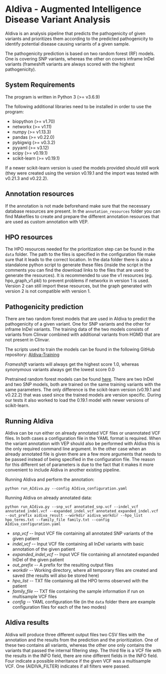# AIdiva - Augmented Intelligence Disease Variant Analysis

AIdiva is an analysis pipeline that predicts the pathogenicity of given variants and prioritizes them according to the predicted pathogenicity to identify potential disease causing variants of a given sample.

The pathogenicity prediction is based on two random forest (RF) models. One is covering SNP variants, whereas the other on covers inframe InDel variants (frameshift variants are always scored with the highest pathogenicity).


## System Requirements
The program is written in Python 3 (>= v3.6.9)

The following additional libraries need to be installed in order to use the program:

+ biopython (>= v1.70)
+ networkx (>= v1.11)
+ numpy (>= v1.13.3)
+ pandas (>= v0.22.0)
+ pybigwig (>= v0.3.2)
+ pyyaml (>= v3.12)
+ scipy (>= v0.19.1)
+ scikit-learn (>= v0.19.1)

If a newer scikit-learn version is used the models provided should still work (they were created using the version v0.19.1 and the import was tested with v0.21.3 and v0.22.2).


## Annotation resources
If the annotation is not made beforehand make sure that the necessary database resources are present. In the `annotation_resources` folder you can find Makefiles to create and prepare the different annotation resources that are used as custom annotation with VEP.


## HPO resources
The HPO resources needed for the prioritization step can be found in the `data` folder. The path to the files is specified in the configuration file make sure that it leads to the correct location.
In the data folder there is also a standalone python script to generate these files (inside the script in the comments you can find the download links to the files that are used to generate the resources). It is recommended to use the v1 resources (eg. hpo_graph_v1.pkl) to prevent problems if networkx in version 1 is used. Version 2 can still import these resources, but the graph generated with version 2 is not compatible with version 1.


## Pathogenicity prediction
There are two random forest models that are used in AIdiva to predict the pathogenicity of a given variant. One for SNP variants and the other for inframe InDel variants. The training data of the two models consists of variants from Clinvar combined with additional variants from HGMD that are not present in Clinvar.

The scripts used to train the models can be found in the following GitHub repository: [AIdiva-Training](https://github.com/imgag/AIdiva-Training)

_Frameshift_ variants will always get the highest score 1.0, whereas _synonymous_ variants always get the lowest score 0.0

Pretrained random forest models can be found [here](https://download.imgag.de/ahboced1/AIdiva_pretrained_models/). There are two InDel and two SNP models, both are trained on the same training variants with the same parameters. The only difference is the scikit-learn version (v0.19.1 and v0.22.2) that was used since the trained models are version specific. During our tests it also worked to load the 0.19.1 model with newer versions of scikit-learn.

## Running AIdiva
AIdiva can be run either on already annotated VCF files or unannotated VCF files. In both cases a configuration file in the YAML format is required. When the variant annotation with VEP should also be performed with AIdiva this is the only required command line argument. In the other case when an already annotated file is given there are a few more arguments that needs to be passed instead of being specified in the configuration file. The reason for this different set of parameters is due to the fact that it makes it more convenient to include AIdiva in another existing pipeline.

Running AIdiva and perform the annotation:

`python run_AIdiva.py --config AIdiva_configuration.yaml`

Running AIdiva on already annotated data:

`python run_AIdiva.py --snp_vcf annotated_snp.vcf --indel_vcf annotated_indel.vcf --expanded_indel_vcf annotated_expanded_indel.vcf --out_prefix aidiva_result --workdir aidiva_workdir --hpo_list hpo_terms.txt --family_file family.txt --config AIdiva_configuration.yaml`

+ _snp_vcf_ -- Input VCF file containing all annotated SNP variants of the given patient
+ _indel_vcf_ -- Input VCF file containing all InDel variants with basic annotation of the given patient
+ _expanded_indel_vcf_ -- Input VCF file containing all annotated expanded InDel of the given patient
+ _out_prefix_ -- A prefix for the resulting output files
+ _workdir_ -- Working directory, where all temporary files are created and saved (the results will also be stored here)
+ _hpo_list_ -- TXT file containing all the HPO terms observed with the patient
+ _family_file_ -- TXT file containing the sample information if run on multisample VCF files
+ _config_ -- YAML configuration file (in the `data` folder there are example configuration files for each of the two modes)

## AIdiva results
AIdiva will produce three different output files two CSV files with the annotation and the results from the prediction and the prioritization. One of these two contains all variants, whereas the other one only contains the variants that passed the internal filtering step. The third file is a VCF file with the results in the INFO field, there are nine different fields in the INFO field. Four indicate a possible inheritance if the given VCF was a multisample VCF. One (AIDIVA_FILTER) indicates if all filters were passed.
